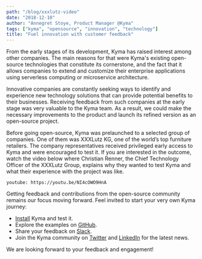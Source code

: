 ```yaml
---
path: "/blog/xxxlutz-video"
date: "2018-12-10"
author: "Annegret Stoye, Product Manager @Kyma"
tags: ["kyma", "opensource", "innovation", "technology"]
title: "Fuel innovation with customer feedback"
---
```



From the early stages of its development, Kyma has raised interest among other companies. The main reasons for that were Kyma's existing open-source technologies that constitute its cornerstone, and the fact that it allows companies to extend and customize their enterprise applications using serverless computing or microservice architecture.

Innovative companies are constantly seeking ways to identify and experience new technology solutions that can provide potential benefits to their businesses. Receiving feedback from such companies at the early stage was very valuable to the Kyma team. As a result, we could make the necessary improvements to the product and launch its refined version as an open-source project. 

Before going open-source, Kyma was prelaunched to a selected group of companies. One of them was XXXLutz KG, one of the world’s top furniture retailers. The company representatives received privileged early access to Kyma and were encouraged to test it. If you are interested in the outcome, watch the video below where Christian Renner, the Chief Technology Officer of the XXXLutz Group, explains why they wanted to test Kyma and what their experience with the project was like.

`youtube: https://youtu.be/NI4cOWO9HnA`

Getting feedback and contributions from the open-source community remains our focus moving forward. Feel invited to start your very own Kyma journey:

- [Install](https://kyma-project.io/docs/root/kyma#installation-installation) Kyma and test it.
- Explore the examples on [GitHub](https://github.com/kyma-project).
- Share your feedback on [Slack](https://join.slack.com/t/kyma-community/shared_invite/enQtNDAwNzE4Mjk2NDE3LTJhOTlmZjM5YzkwNmEzNmY3ZjE2MTU2OTMxOGE4ZDM0MmU4ZWRkZGJiODgzNmRmMTYxMDYwNjZiMDAwMTA2OWM). 
- Join the Kyma community on [Twitter](https://twitter.com/kymaproject) and [LinkedIn](https://www.linkedin.com/authwall?trk=ripf&amp;trkInfo=AQFL2ZrSEnYW9gAAAWd9pfdAKay9_IjJ5fE58rtE5CvgTVY1LQicYsSOd52ICurd4z7RsU4dhbqiMrP5IKO70z1OmhxEUJyreAQsmDllpNYlAY334UVCr-5T7_cvzf15RfP5LtA=&amp;originalReferer=&amp;sessionRedirect=https%3A%2F%2Fwww.linkedin.com%2Fcompany%2Fkyma-project%2F) for the latest news.

We are looking forward to your feedback and engagement!
